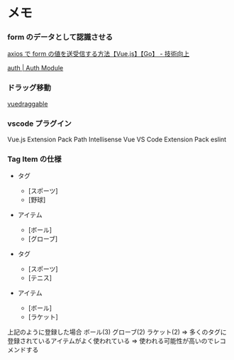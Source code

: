 # メモ


### form のデータとして認識させる

[axios で form の値を送受信する方法【Vue.js】【Go】 - 技術向上](https://tech-up.hatenablog.com/entry/2019/01/12/001944)

[auth \| Auth Module](https://auth.nuxtjs.org/api/auth.html#setuser-user)

### ドラッグ移動

[vuedraggable](https://sortablejs.github.io/Vue.Draggable/#/functional)

### vscode プラグイン

Vue.js Extension Pack
Path Intellisense
Vue VS Code Extension Pack
eslint


### Tag Item の仕様

- タグ
  - [スポーツ]
  - [野球]
- アイテム

  - [ボール]
  - [グローブ]

- タグ
  - [スポーツ]
  - [テニス]
- アイテム
  - [ボール]
  - [ラケット]


上記のように登録した場合
ボール(3) グローブ(2) ラケット(2)
=> 多くのタグに登録されているアイテムがよく使われている
=> 使われる可能性が高いのでレコメンドする
